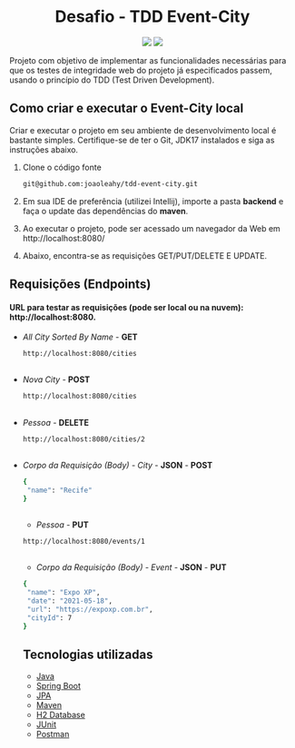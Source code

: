 <h1 align="center">Desafio - TDD Event-City</h1>

<p align='center'> 
    <img src="https://img.shields.io/badge/Spring_Boot-F2F4F9?style=for-the-badge&logo=spring-boot"/>
    <img src="https://img.shields.io/badge/Java-ED8B00?style=for-the-badge&logo=java&logoColor=white"/>  
</p>    
Projeto com objetivo de implementar as funcionalidades necessárias para que os testes de integridade web do projeto já especificados passem, usando o princípio do TDD (Test Driven Development).


<h2>Como criar e executar o Event-City local</h2>

Criar e executar o projeto em seu ambiente de desenvolvimento local é bastante simples. Certifique-se de ter o Git, JDK17 instalados e siga as instruções abaixo.

1. Clone o código fonte

   ```bash
   git@github.com:joaoleahy/tdd-event-city.git
   ```

2. Em sua IDE de preferência (utilizei Intellij), importe a pasta **backend** e faça o update das dependências do **maven**.

3. Ao executar o projeto, pode ser acessado um navegador da Web em http://localhost:8080/

4. Abaixo, encontra-se as requisições GET/PUT/DELETE E UPDATE.

## Requisições (Endpoints)

#### URL para testar as requisições (pode ser local ou na nuvem): http://localhost:8080.

- *All City Sorted By Name* - **GET**

   ```bash
   http://localhost:8080/cities
   ```
   ##

- *Nova City -* **POST**

   ```bash
   http://localhost:8080/cities
   ```

   ##

- *Pessoa -* **DELETE**

   ```bash
   http://localhost:8080/cities/2
   ```

   ##

- *Corpo da Requisição (Body) - City -* **JSON** - **POST**

   ```bash
  {
    "name": "Recife"
  }
   ```
   ##

   - *Pessoa -* **PUT**

   ```bash
   http://localhost:8080/events/1
   ```

   ##

   - *Corpo da Requisição (Body) - Event -* **JSON** - **PUT**

   ```bash
  {
    "name": "Expo XP",
    "date": "2021-05-18",
    "url": "https://expoxp.com.br",
    "cityId": 7
  }
   ```
   ##

   <h2>Tecnologias utilizadas</h2>

   - [Java](https://docs.oracle.com/en/java/javase/17/)
   - [Spring Boot](https://docs.spring.io/spring-boot/docs/current/reference/htmlsingle/)
   - [JPA](https://docs.spring.io/spring-data/jpa/docs/current/reference/html/)
   - [Maven](https://maven.apache.org/guides/)
   - [H2 Database](https://www.h2database.com/html/main.html)
   - [JUnit](https://junit.org/junit5/docs/current/api/)
   - [Postman](https://www.postman.com/api-documentation-tool/)

   ##
